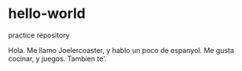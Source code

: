 # hello-world
practice repository

Hola.  Me llamo Joelercoaster, y hablo un poco de espanyol.  Me gusta cocinar, y juegos.  Tambien te'.
